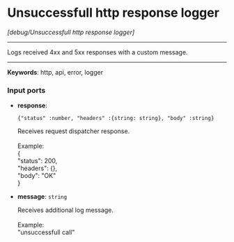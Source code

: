# Unsuccessfull http response logger

_[debug/Unsuccessfull http response logger]_

---

Logs received 4xx and 5xx responses with a custom message.<br>

---

__Keywords__: http, api, error, logger

### Input ports

* __response__: 
    ```
    {"status" :number, "headers" :{string: string}, "body" :string}
    ```


    Receives request dispatcher response.<br>
    <br>
    Example: <br>
    {<br>
     "status": 200, <br>
     "headers": {}, <br>
     "body": "OK"<br>
    }<br>


* __message__: ` string `


    Receives additional log message.<br>
    <br>
    Example: <br>
    "unsuccessfull call"<br>

